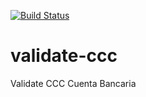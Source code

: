 [![Build Status](https://travis-ci.org/xafardero/validate-ccc.svg?branch=master)](https://travis-ci.org/xafardero/validate-ccc)
# validate-ccc
Validate CCC Cuenta Bancaria
